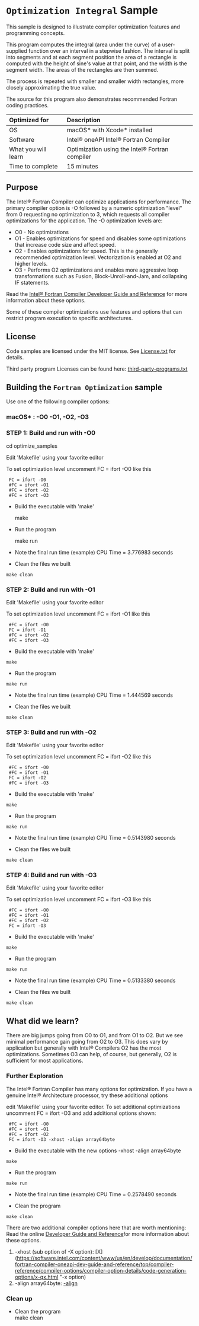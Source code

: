 ﻿# `Optimization Integral` Sample
 
This sample is designed to illustrate compiler optimization features and programming concepts.

This program computes the integral (area under the curve) of a user-supplied function 
over an interval in a stepwise fashion. 
The interval is split into segments and at each segment position the area of a rectangle 
is computed with the height of sine's value at that point, and the width is the segment width. 
The areas of the rectangles are then summed.

The process is repeated with smaller and smaller width rectangles, 
more closely approximating the true value.

The source for this program also demonstrates recommended Fortran coding practices.

| Optimized for                     | Description
|:---                               |:---
| OS                                | macOS* with Xcode* installed 
| Software                          | Intel&reg; oneAPI Intel® Fortran Compiler
| What you will learn               | Optimization using the Intel® Fortran compiler
| Time to complete                  | 15 minutes

## Purpose

The Intel® Fortran Compiler can optimize applications for performance.  The primary compiler option is -O followed by a numeric optimization "level" from 0 requesting no optimization to 3, which requests all compiler optimizations for the application. The -O optimization levels are:

   * O0 - No optimizations
   * O1 - Enables optimizations for speed and disables some optimizations that increase code size and affect speed.
   * O2 - Enables optimizations for speed. This is the generally recommended optimization level. Vectorization is enabled at O2 and higher levels.
   * O3 - Performs O2 optimizations and enables more aggressive loop transformations such as Fusion, Block-Unroll-and-Jam, and collapsing IF statements.

Read the [Intel® Fortran Compiler Developer Guide and Reference](https://software.intel.com/content/www/us/en/develop/documentation/fortran-compiler-developer-guide-and-reference/top.html) for more information about these options.

Some of these compiler optimizations use features and options that can 
restrict program execution to specific architectures.  


## License  
Code samples are licensed under the MIT license. See
[License.txt](https://github.com/oneapi-src/oneAPI-samples/blob/master/License.txt) for details.

Third party program Licenses can be found here: [third-party-programs.txt](https://github.com/oneapi-src/oneAPI-samples/blob/master/third-party-programs.txt)

## Building the `Fortran Optimization` sample
  
Use one of the following compiler options:


### macOS* : -O0 -O1, -O2, -O3 

### STEP 1: Build and run with -O0
cd optimize_samples 

Edit 'Makefile' using your favorite editor

To set optimization level uncomment FC = ifort -O0 like this 
    
     FC = ifort -O0 
     #FC = ifort -O1 
     #FC = ifort -O2 
     #FC = ifort -O3  
   * Build the executable with 'make'     
     
     make 

   * Run the program
  
     make run

   * Note the final run time (example)
    CPU Time = 3.776983 seconds

   * Clean the files we built
   
    make clean


### STEP 2: Build and run with -O1
Edit 'Makefile' using your favorite editor

To set optimization level uncomment FC = ifort -O1 like this
    
     #FC = ifort -O0
     FC = ifort -O1
     #FC = ifort -O2
     #FC = ifort -O3
   * Build the executable with 'make'
  
    make

   * Run the program
  
    make run

   * Note the final run time (example)
    CPU Time = 1.444569 seconds

   * Clean the files we built
    
    make clean
    

### STEP 3: Build and run with -O2
Edit 'Makefile' using your favorite editor

To set optimization level uncomment FC = ifort -O2 like this
    
     #FC = ifort -O0
     #FC = ifort -O1
     FC = ifort -O2
     #FC = ifort -O3
   * Build the executable with 'make'
   
    make

   * Run the program
    
    make run

   * Note the final run time (example)
     CPU Time = 0.5143980 seconds

   * Clean the files we built
  
    make clean

### STEP 4: Build and run with -O3
Edit 'Makefile' using your favorite editor

To set optimization level uncomment FC = ifort -O3 like this

     #FC = ifort -O0
     #FC = ifort -O1
     #FC = ifort -O2
     FC = ifort -O3
   * Build the executable with 'make'
    
    make

   * Run the program
    
    make run

   * Note the final run time (example)
     CPU Time = 0.5133380 seconds

   * Clean the files we built
   
    make clean

## What did we learn?
There are big jumps going from O0 to O1, and from O1 to O2. 
But we see minimal performance gain going from O2 to O3.
This does vary by application but generally with Intel® Compilers 
O2 has the most optimizations.  Sometimes O3 can help, of course,
but generally, O2 is sufficient for most applications. 

### Further Exploration
The Intel® Fortran Compiler has many options for optimization. 
If you have a genuine Intel® Architecture processor, try these additional options

   edit 'Makefile' using your favorite editor. To set additional optimizations uncomment FC = ifort -O3 and add additional options shown:
   
     #FC = ifort -O0
     #FC = ifort -O1
     #FC = ifort -O2
     FC = ifort -O3 -xhost -align array64byte
   * Build the executable with the new options -xhost -align array64byte
  
    make

   * Run the program
   
    make run

   * Note the final run time (example)
     CPU Time = 0.2578490 seconds

   * Clean the program

    make clean
    
There are two additional compiler options here that are worth mentioning: Read the online 
[Developer Guide and Reference](https://software.intel.com/content/www/us/en/develop/documentation/fortran-compiler-developer-guide-and-reference/top.html)for more information about
these options.
 
 1. -xhost (sub option of -X option):  [X](https://software.intel.com/content/www/us/en/develop/documentation/fortran-compiler-oneapi-dev-guide-and-reference/top/compiler-reference/compiler-options/compiler-option-details/code-generation-options/x-qx.html "-x option)
 2. -align array64byte: [-align](https://software.intel.com/content/www/us/en/develop/documentation/fortran-compiler-oneapi-dev-guide-and-reference/top/compiler-reference/compiler-options/compiler-option-details/data-options/align.html)

### Clean up 
   * Clean the program  
    make clean

